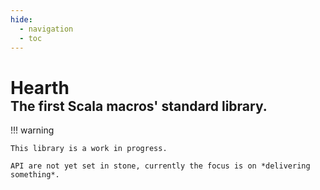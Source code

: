 ```yaml
---
hide:
  - navigation
  - toc
---
```


<h1 style="margin-bottom:0">Hearth</h1>
<h2 style="margin-top:0">The first Scala macros' standard library.</h2>

!!! warning

    This library is a work in progress.

    API are not yet set in stone, currently the focus is on *delivering something*.

